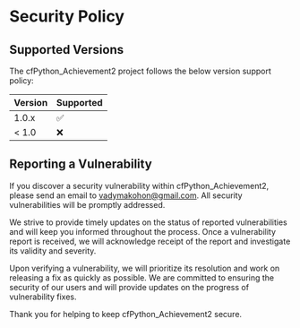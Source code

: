 
# Security Policy

## Supported Versions

The cfPython_Achievement2 project follows the below version support policy:

| Version | Supported          |
| ------- | ------------------ |
| 1.0.x   | :white_check_mark: |
| < 1.0   | :x:                |

## Reporting a Vulnerability

If you discover a security vulnerability within cfPython_Achievement2, please send an email to vadymakohon@gmail.com. All security vulnerabilities will be promptly addressed.

We strive to provide timely updates on the status of reported vulnerabilities and will keep you informed throughout the process. Once a vulnerability report is received, we will acknowledge receipt of the report and investigate its validity and severity.

Upon verifying a vulnerability, we will prioritize its resolution and work on releasing a fix as quickly as possible. We are committed to ensuring the security of our users and will provide updates on the progress of vulnerability fixes.

Thank you for helping to keep cfPython_Achievement2 secure.
